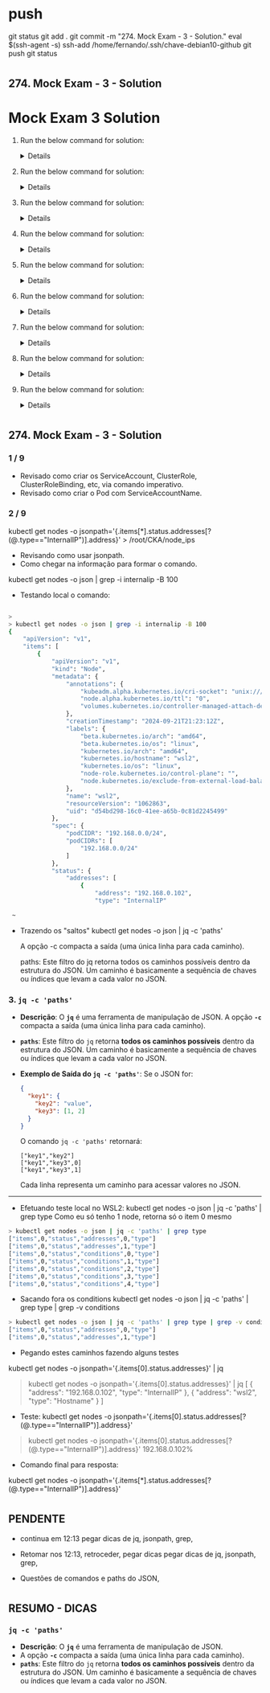 #
# ###################################################################################################################### 
# ###################################################################################################################### 
#  push

git status
git add .
git commit -m "274. Mock Exam - 3 - Solution."
eval $(ssh-agent -s)
ssh-add /home/fernando/.ssh/chave-debian10-github
git push
git status


# ###################################################################################################################### 
# ###################################################################################################################### 
##  274. Mock Exam - 3 - Solution

# Mock Exam 3 Solution


1. Run the below command for solution: 

     <details>

     ```
     kubectl create serviceaccount pvviewer
     kubectl create clusterrole pvviewer-role --resource=persistentvolumes --verb=list
     kubectl create clusterrolebinding pvviewer-role-binding --clusterrole=pvviewer-role --serviceaccount=default:pvviewer
     ```

     ```
     apiVersion: v1
     kind: Pod
     metadata:
       creationTimestamp: null
       labels:
         run: pvviewer
       name: pvviewer
     spec:
       containers:
       - image: redis
         name: pvviewer
         resources: {}
       serviceAccountName: pvviewer
     ```
     </details>

2. Run the below command for solution: 

     <details>
 
     ```
     kubectl get nodes -o jsonpath='{.items[*].status.addresses[?(@.type=="InternalIP")].address}' > /root/CKA/node_ips
     ```
     </details>
 
3. Run the below command for solution:  
 
     <details>
 
     ```
     apiVersion: v1
     kind: Pod
     metadata:
       name: multi-pod
     spec:
       containers:
       - image: nginx
         name: alpha
         env:
         - name: name
           value: alpha
       - image: busybox
         name: beta
         command: ["sleep", "4800"]
         env:
         - name: name
           value: beta
     status: {}
     ```
     </details>
 
4. Run the below command for solution:
 
     <details>
     
     ```
     apiVersion: v1
     kind: Pod
     metadata:
       name: non-root-pod
     spec:
       securityContext:
         runAsUser: 1000
         fsGroup: 2000
       containers:
       - name: non-root-pod
         image: redis:alpine
     ```
     </details>
 
5. Run the below command for solution:  
 
     <details>
 
     ```
     apiVersion: networking.k8s.io/v1
     kind: NetworkPolicy
     metadata:
       name: ingress-to-nptest
       namespace: default
     spec:
       podSelector:
         matchLabels:
           run: np-test-1
       policyTypes:
       - Ingress
       ingress:
       - ports:
         - protocol: TCP
           port: 80
     ```
     </details>
   
6. Run the below command for solution: 
 
     <details>
 
     ```
     kubectl taint node node01 env_type=production:NoSchedule
     ```

     Deploy `dev-redis` pod and to ensure that workloads are not scheduled to this `node01` worker node.
     ```
     kubectl run dev-redis --image=redis:alpine

     kubectl get pods -owide
     ```

     Deploy new pod `prod-redis` with toleration to be scheduled on `node01` worker node.
     ```
     apiVersion: v1
     kind: Pod
     metadata:
       name: prod-redis
     spec:
       containers:
       - name: prod-redis
         image: redis:alpine
       tolerations:
       - effect: NoSchedule
         key: env_type
         operator: Equal
         value: production     
     ```

     View the pods with short details: 
     ```
     kubectl get pods -owide | grep prod-redis
     ```
     </details>
 
7. Run the below command for solution: 
 
     <details>
 
     ```
     kubectl create namespace hr
     kubectl run hr-pod --image=redis:alpine --namespace=hr --labels=environment=production,tier=frontend
     ```
     </details>

8. Run the below command for solution:

     <details>

     ```
     vi /root/CKA/super.kubeconfig

     Change the 2379 port to 6443 and run the below command to verify
     
     kubectl cluster-info --kubeconfig=/root/CKA/super.kubeconfig     
     ```
     </details>

9. Run the below command for solution:
   
     <details>
     
     ```
     sed -i 's/kube-contro1ler-manager/kube-controller-manager/g' kube-controller-manager.yaml
     ```
     </details>



# ###################################################################################################################### 
# ###################################################################################################################### 
##  274. Mock Exam - 3 - Solution


### 1 / 9
- Revisado como criar os ServiceAccount, ClusterRole, ClusterRoleBinding, etc, via comando imperativo.
- Revisado como criar o Pod com ServiceAccountName.



### 2 / 9
kubectl get nodes -o jsonpath='{.items[*].status.addresses[?(@.type=="InternalIP")].address}' > /root/CKA/node_ips


- Revisando como usar jsonpath.
- Como chegar na informação para formar o comando.


kubectl get nodes -o json | grep -i internalip -B 100

- Testando local o comando:

~~~~bash

>
> kubectl get nodes -o json | grep -i internalip -B 100
{
    "apiVersion": "v1",
    "items": [
        {
            "apiVersion": "v1",
            "kind": "Node",
            "metadata": {
                "annotations": {
                    "kubeadm.alpha.kubernetes.io/cri-socket": "unix:///var/run/containerd/containerd.sock",
                    "node.alpha.kubernetes.io/ttl": "0",
                    "volumes.kubernetes.io/controller-managed-attach-detach": "true"
                },
                "creationTimestamp": "2024-09-21T21:23:12Z",
                "labels": {
                    "beta.kubernetes.io/arch": "amd64",
                    "beta.kubernetes.io/os": "linux",
                    "kubernetes.io/arch": "amd64",
                    "kubernetes.io/hostname": "wsl2",
                    "kubernetes.io/os": "linux",
                    "node-role.kubernetes.io/control-plane": "",
                    "node.kubernetes.io/exclude-from-external-load-balancers": ""
                },
                "name": "wsl2",
                "resourceVersion": "1062863",
                "uid": "d54bd298-16c0-41ee-a65b-0c81d2245499"
            },
            "spec": {
                "podCIDR": "192.168.0.0/24",
                "podCIDRs": [
                    "192.168.0.0/24"
                ]
            },
            "status": {
                "addresses": [
                    {
                        "address": "192.168.0.102",
                        "type": "InternalIP"

 ~                                               
~~~~



- Trazendo os "saltos"
kubectl get nodes -o json | jq -c 'paths'

    A opção -c compacta a saída (uma única linha para cada caminho).

    paths: Este filtro do jq retorna todos os caminhos possíveis dentro da estrutura do JSON. Um caminho é basicamente a sequência de chaves ou índices que levam a cada valor no JSON.


### 3. **`jq -c 'paths'`**
   - **Descrição**: O **`jq`** é uma ferramenta de manipulação de JSON. A opção **`-c`** compacta a saída (uma única linha para cada caminho).
   - **`paths`**: Este filtro do `jq` retorna **todos os caminhos possíveis** dentro da estrutura do JSON. Um caminho é basicamente a sequência de chaves ou índices que levam a cada valor no JSON.

   - **Exemplo de Saída do `jq -c 'paths'`**:
     Se o JSON for:
     ```json
     {
       "key1": {
         "key2": "value",
         "key3": [1, 2]
       }
     }
     ```
     O comando `jq -c 'paths'` retornará:
     ```text
     ["key1","key2"]
     ["key1","key3",0]
     ["key1","key3",1]
     ```
     Cada linha representa um caminho para acessar valores no JSON.

---



- Efetuando teste local no WSL2:
kubectl get nodes -o json | jq -c 'paths' | grep type
Como eu só tenho 1 node, retorna só o item 0 mesmo

~~~~bash
> kubectl get nodes -o json | jq -c 'paths' | grep type
["items",0,"status","addresses",0,"type"]
["items",0,"status","addresses",1,"type"]
["items",0,"status","conditions",0,"type"]
["items",0,"status","conditions",1,"type"]
["items",0,"status","conditions",2,"type"]
["items",0,"status","conditions",3,"type"]
["items",0,"status","conditions",4,"type"]
~~~~


- Sacando fora os conditions
kubectl get nodes -o json | jq -c 'paths' | grep type | grep -v conditions

~~~~bash
> kubectl get nodes -o json | jq -c 'paths' | grep type | grep -v conditions
["items",0,"status","addresses",0,"type"]
["items",0,"status","addresses",1,"type"]
~~~~


- Pegando estes caminhos
fazendo alguns testes


kubectl get nodes -o jsonpath='{.items[0].status.addresses}' | jq

>
> kubectl get nodes -o jsonpath='{.items[0].status.addresses}' | jq
[
  {
    "address": "192.168.0.102",
    "type": "InternalIP"
  },
  {
    "address": "wsl2",
    "type": "Hostname"
  }
]


- Teste:
kubectl get nodes -o jsonpath='{.items[0].status.addresses[?(@.type=="InternalIP")].address}'

> kubectl get nodes -o jsonpath='{.items[0].status.addresses[?(@.type=="InternalIP")].address}'
192.168.0.102%



- Comando final para resposta:

kubectl get nodes -o jsonpath='{.items[*].status.addresses[?(@.type=="InternalIP")].address}'





# ###################################################################################################################### 
# ###################################################################################################################### 
## PENDENTE
- continua em
12:13
pegar dicas de jq, jsonpath, grep, 


- Retomar nos 12:13, retroceder, pegar dicas
pegar dicas de jq, jsonpath, grep, 

- Questões de comandos e paths do JSON,


# ###################################################################################################################### 
# ###################################################################################################################### 
## RESUMO - DICAS

### **`jq -c 'paths'`**
   - **Descrição**: O **`jq`** é uma ferramenta de manipulação de JSON. 
   - A opção **`-c`** compacta a saída (uma única linha para cada caminho).
   - **`paths`**: Este filtro do `jq` retorna **todos os caminhos possíveis** dentro da estrutura do JSON. Um caminho é basicamente a sequência de chaves ou índices que levam a cada valor no JSON.
